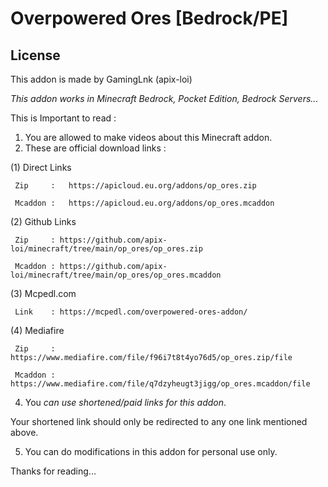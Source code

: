 # Overpowered Ores [Bedrock/PE]
## License
This addon is made by GamingLnk (apix-loi)

*This addon works in Minecraft Bedrock, Pocket Edition, Bedrock Servers...*

This is Important to read :

1. You are allowed to make videos about this Minecraft addon.
3. These are official download links :

 (1) Direct Links
 
     Zip     :   https://apicloud.eu.org/addons/op_ores.zip
     
     Mcaddon :   https://apicloud.eu.org/addons/op_ores.mcaddon
     
 (2) Github Links
 
     Zip     : https://github.com/apix-loi/minecraft/tree/main/op_ores/op_ores.zip
     
     Mcaddon : https://github.com/apix-loi/minecraft/tree/main/op_ores/op_ores.mcaddon
     
 (3) Mcpedl.com
 
     Link    : https://mcpedl.com/overpowered-ores-addon/
 
 (4) Mediafire

     Zip     : https://www.mediafire.com/file/f96i7t8t4yo76d5/op_ores.zip/file

     Mcaddon : https://www.mediafire.com/file/q7dzyheugt3jigg/op_ores.mcaddon/file

4. You *can use shortened/paid links for this addon*.

Your shortened link should only be redirected to any one link mentioned above.

5. You can do modifications in this addon for personal use only.

Thanks for reading...
